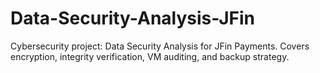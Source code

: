 # Data-Security-Analysis-JFin
Cybersecurity project: Data Security Analysis for JFin Payments. Covers encryption, integrity verification, VM auditing, and backup strategy.
